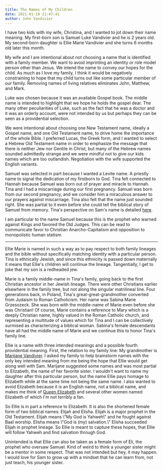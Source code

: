 ```yaml
---
title: The Names of My Children
date: 2021-01-10 21:47:41
author: John Vandivier
---
```




<!-- wp:paragraph -->
<p>I have two kids with my wife, Christina, and I wanted to jot down their name meaning. My first-born son is Samuel Luke Vandivier and he is 2 years old. My second-born daughter is Ellie Marie Vandivier and she turns 6 months old later this month.</p>
<!-- /wp:paragraph -->

<!-- wp:paragraph -->
<p>My wife and I are intentional about not choosing a name that is identified with a family member. We want to avoid imprinting an identity or role model person other than Jesus. We intend the name to convey our hopes for the child. As much as I love my family, I think it would be negatively constraining to hope that my child turns out like some particular member of our family. Removing names of living relatives eliminates John, Matthew, and Mark.</p>
<!-- /wp:paragraph -->

<!-- wp:paragraph -->
<p>Luke was chosen because it was an available Gospel book. The middle name is intended to highlight that we hope he holds the gospel dear. The many other peculiarities of Luke, such as the fact that he was a doctor and it was an orderly account, were not intended by us but perhaps they can be seen as a providential selection.</p>
<!-- /wp:paragraph -->

<!-- wp:paragraph -->
<p>We were intentional about choosing one New Testament name, ideally a Gospel name, and one Old Testament name, to drive home the importance of the whole Bible. I preferred Lucas, the Greek form, and I wanted to select a Hebrew Old Testament name in order to emphasize the message that there is neither Jew nor Gentile in Christ, but many of the Hebrew names sounded admittedly strange and we were mindful not to give our kids names which are too outlandish. Negotiation with the wife supported the English variants.</p>
<!-- /wp:paragraph -->

<!-- wp:paragraph -->
<p>Samuel was selected in part because I wanted a Levite name. A priestly name to signal the dedication of my firstborn to God. Tina felt connected to Hannah because Samuel was born out of prayer and miracle to Hannah. Tina and I had a miscarriage during our first pregnancy. Samuel was born from our second pregnancy, and we consider him a miraculous answer to our prayers against miscarriage. Tina also felt that the name just sounded right. She was partial to it even before she could tell the biblical story of Samuel from memory. Tina's perspective on Sam's name is detailed <a href=\"https://itstartedwithamiracle.wordpress.com/2018/10/04/how-we-picked-our-baby-name/\">here</a>.</p>
<!-- /wp:paragraph -->

<!-- wp:paragraph -->
<p>I am particular to the name Samuel because this is the prophet who warned against Kings and favored the Old Judges. This can be read to communicate favor to Christian Anarcho-Capitalism and opposition to monopolistic human statism.</p>
<!-- /wp:paragraph -->

<!-- wp:separator -->
<hr class=\"wp-block-separator\"/>
<!-- /wp:separator -->

<!-- wp:paragraph -->
<p>Ellie Marie is named in such a way as to pay respect to both family lineages and the bible without specifically matching identity with a particular person. Tina is ethnically Jewish, and since this ethnicity is passed down maternally it means that Ellie's children will continue the lineage. Tangentially, I get to joke that my son is a redheaded jew.</p>
<!-- /wp:paragraph -->

<!-- wp:paragraph -->
<p>Marie is a family middle-name in Tina's family, going back to the first Christian ancestor in her Jewish lineage. There were other Christians earlier elsewhere in the family tree, but not along the singular matrilineal line. Four generations back, in Poland, Tina's great-great-grandmother converted from Judaism to Roman Catholicism. Her name was Sabina Marie Grzesozeck. She was born with the middle-name of Marie even before she was Christian! Of course, Marie contains a reference to Mary which is a deeply Christian name, highly valued in the Roman Catholic church, and representing a multitude of values which for Tina and I can be collectively surmised as characterizing a biblical woman. Sabina's female descendants have all had the middle name of Marie and we continue this to honor Tina's family line.</p>
<!-- /wp:paragraph -->

<!-- wp:paragraph -->
<p>Ellie is a name with three intended meanings and a possible fourth providential meaning. First, the relation to my family line: My grandmother is <a href=\"https://www.imdb.com/name/nm1883837/\">Marijane Vandivier</a>. I asked my family to help brainstorm names with the only key intended meaning from me being the hope that Ellie would get along well with Sam. Marijane suggested some names and was most partial to Elizabeth, the name of her favorite sister. I wouldn't want to name my daughter after this particular person, but the name Ellie pays homage to Elizabeth while at the same time not being the same name. I also wanted to avoid Elizabeth because it is an English name, not a biblical name, and makes me think of <a href=\"https://en.wikipedia.org/w/index.php?title=Elizabeth_II&amp;oldid=999013738\">Queen Elizabeth</a> and several other women named Elizabeth of which I'm not terribly a fan.</p>
<!-- /wp:paragraph -->

<!-- wp:paragraph -->
<p>So Ellie is in part a reference to Elizabeth. It is also the shortened female form of two biblical names: Elijah and Elisha. Elijah is a major prophet in the Old Testament. Elijah means \"My God is Yahweh\" and he fought against Baal worship. Elisha means \"God is (my) salvation.\" Elisha succeeded Elijah in prophet lineage. So Ellie is meant to capture these hopes, that Ellie will follow Yahweh and find salvation through God.</p>
<!-- /wp:paragraph -->

<!-- wp:paragraph -->
<p>Unintended is that Ellie can also be taken as a female form of Eli, the prophet who oversaw Samuel. Kind of weird to think a younger sister might be a mentor in some respect. That was not intended but hey, it may happen. I would love for Sam to grow up with a mindset that he can learn from, not just teach, his younger sister.</p>
<!-- /wp:paragraph -->